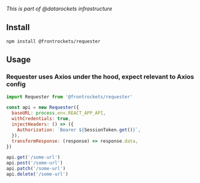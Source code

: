 _This is part of @datarockets infrastructure_

## Install

```
npm install @frontrockets/requester
```

## Usage

### Requester uses Axios under the hood, expect relevant to Axios config

```jsx
import Requester from '@frontrockets/requester'

const api = new Requester({
  baseURL: process.env.REACT_APP_API,
  withCredentials: true,
  injectHeaders: () => ({
    Authorization: `Bearer ${SessionToken.get()}`,
  }),
  transformResponse: (response) => response.data,
})

api.get('/some-url')
api.post('/some-url')
api.patch('/some-url')
api.delete('/some-url')
```

